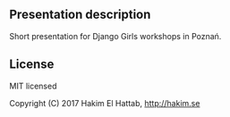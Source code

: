 ## Presentation description

Short presentation for Django Girls workshops in Poznań.

## License

MIT licensed

Copyright (C) 2017 Hakim El Hattab, http://hakim.se
